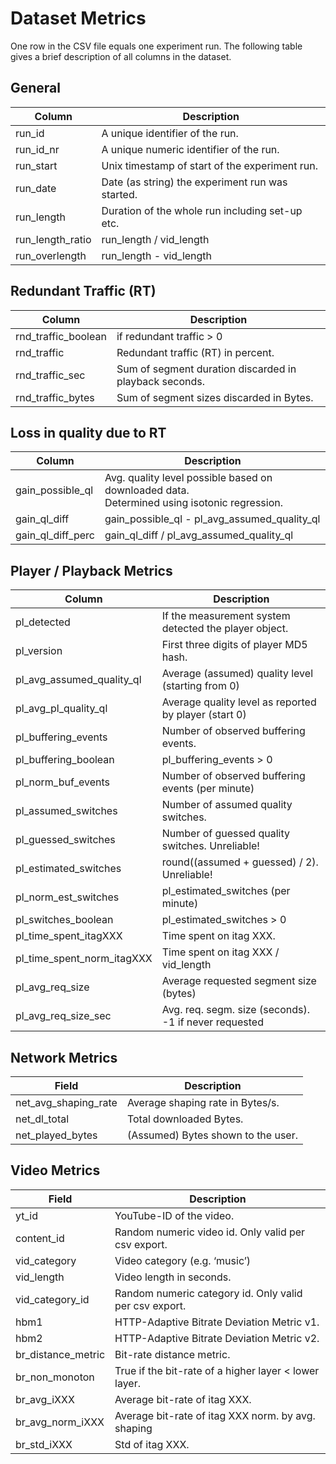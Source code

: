 # Dataset Metrics

One row in the CSV file equals one experiment run. The following table gives a brief description of all columns in the dataset.

## General

| Column               | Description                                               |
| -------------------- | --------------------------------------------------------- |
| run_id               | A unique identifier of the run.                           |
| run_id_nr            | A unique numeric identifier of the run.                   |
| run_start            | Unix timestamp of start of the experiment run.            |
| run_date             | Date (as string) the experiment run was started.          |
| run_length           | Duration of the whole run including set-up etc.           |
| run_length_ratio     | run_length / vid_length                                   |
| run_overlength       | run_length - vid_length                                   | 

## Redundant Traffic (RT)

| Column                | Description                                               |
| --------------------- | --------------------------------------------------------- |
| rnd_traffic_boolean   | if redundant traffic > 0                                  |
| rnd_traffic           | Redundant traffic (RT) in percent.                        |
| rnd_traffic_sec       | Sum of segment duration discarded in playback seconds.    |
| rnd_traffic_bytes     | Sum of segment sizes discarded in Bytes.                  |

## Loss in quality due to RT

| Column               | Description                                                                                      |
| -------------------- | ------------------------------------------------------------------------------------------------ |
| gain_possible_ql     | Avg. quality level possible based on downloaded data. <br>Determined using isotonic regression.  |
| gain_ql_diff         | gain_possible_ql - pl_avg_assumed_quality_ql                                                     |
| gain_ql_diff_perc    | gain_ql_diff / pl_avg_assumed_quality_ql                                                         |

## Player / Playback Metrics

| Column                         | Description                                               |
| ------------------------------ | --------------------------------------------------------- |
| pl_detected                    | If the measurement system detected the player object.     |
| pl_version                     | First three digits of player MD5 hash.                    |
| pl_avg_assumed_quality_ql      | Average (assumed) quality level (starting from 0)         |
| pl_avg_pl_quality_ql           | Average quality level as reported by player (start 0)     |
| pl_buffering_events            | Number of observed buffering events.                      |
| pl_buffering_boolean           | pl_buffering_events > 0                                   |
| pl_norm_buf_events             | Number of observed buffering events (per minute)          |
| pl_assumed_switches            | Number of assumed quality switches.                       |
| pl_guessed_switches            | Number of guessed quality switches. Unreliable!           |
| pl_estimated_switches          | round((assumed + guessed) / 2). Unreliable!               |
| pl_norm_est_switches           | pl_estimated_switches (per minute)                        |
| pl_switches_boolean            | pl_estimated_switches > 0                                 |
| pl_time_spent_itagXXX          | Time spent on itag XXX.                                   |
| pl_time_spent_norm_itagXXX     | Time spent on itag XXX / vid_length                       |
| pl_avg_req_size                | Average requested segment size (bytes)                    |
| pl_avg_req_size_sec            | Avg. req. segm. size (seconds). -1 if never requested     |

## Network Metrics

| Field                   | Description                            |
| ----------------------- | -------------------------------------- |
| net_avg_shaping_rate    | Average shaping rate in Bytes/s.       |
| net_dl_total            | Total downloaded Bytes.                |
| net_played_bytes        | (Assumed) Bytes shown to the user.     |

## Video Metrics

| Field                | Description                                                |
| -------------------- | ---------------------------------------------------------- |
| yt_id                | YouTube-ID of the video.                                   |
| content_id           | Random numeric video id. Only valid per csv export.        |
| vid_category         | Video category (e.g. ‘music’)                              |
| vid_length           | Video length in seconds.                                   |
| vid_category_id      | Random numeric category id. Only valid per csv export.     |
| hbm1                 | HTTP-Adaptive Bitrate Deviation Metric v1.                 |
| hbm2                 | HTTP-Adaptive Bitrate Deviation Metric v2.                 |
| br_distance_metric   | Bit-rate distance metric.                                  |
| br_non_monoton       | True if the bit-rate of a higher layer < lower layer.      |
| br_avg_iXXX          | Average bit-rate of itag XXX.                              |
| br_avg_norm_iXXX     | Average bit-rate of itag XXX norm. by avg. shaping         |
| br_std_iXXX          | Std of itag XXX.                                           |


